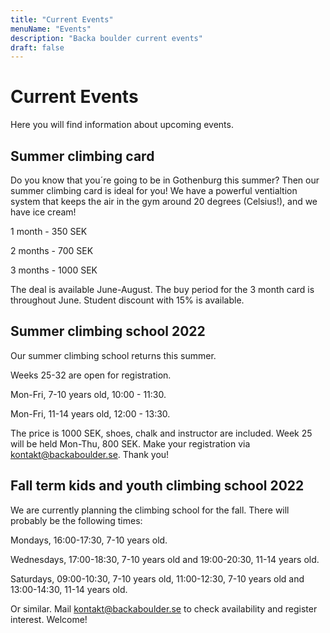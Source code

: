 ```yaml
---
title: "Current Events"
menuName: "Events"
description: "Backa boulder current events"
draft: false
---
```


# Current Events

Here you will find information about upcoming events.



## Summer climbing card
Do you know that you´re going to be in Gothenburg this summer?
Then our summer climbing card is ideal for you!
We have a powerful ventialtion system that keeps the air in the gym around 20 degrees (Celsius!), and we have ice cream!

1 month - 350 SEK

2 months - 700 SEK

3 months - 1000 SEK

The deal is available June-August.
The buy period for the 3 month card is throughout June. 
Student discount with 15% is available.

## Summer climbing school 2022

Our summer climbing school returns this summer. 

Weeks 25-32 are open for registration.

Mon-Fri, 7-10 years old, 10:00 - 11:30.

Mon-Fri, 11-14 years old, 12:00 - 13:30.

The price is 1000 SEK, shoes, chalk and instructor are included. 
Week 25 will be held Mon-Thu, 800 SEK. 
Make your registration via kontakt@backaboulder.se. Thank you!

## Fall term kids and youth climbing school 2022

We are currently planning the climbing school for the fall. There will probably be the following times:

Mondays, 16:00-17:30, 7-10 years old. 

Wednesdays, 17:00-18:30, 7-10 years old and 19:00-20:30, 11-14 years old.

Saturdays, 09:00-10:30, 7-10 years old, 11:00-12:30, 7-10 years old and 13:00-14:30, 11-14 years old.

Or similar.
Mail kontakt@backaboulder.se to check availability and register interest. 
Welcome!
